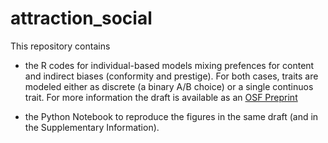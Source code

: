 # attraction_social

This repository contains 

- the R codes for individual-based models mixing prefences for content and indirect biases (conformity and prestige). For both cases, traits are modeled either as discrete (a binary A/B choice) or a single continuos trait. For more information the draft is available as an [OSF Preprint](https://osf.io/7z4ws/) 

- the Python Notebook to reproduce the figures in the same draft (and in the Supplementary Information).


